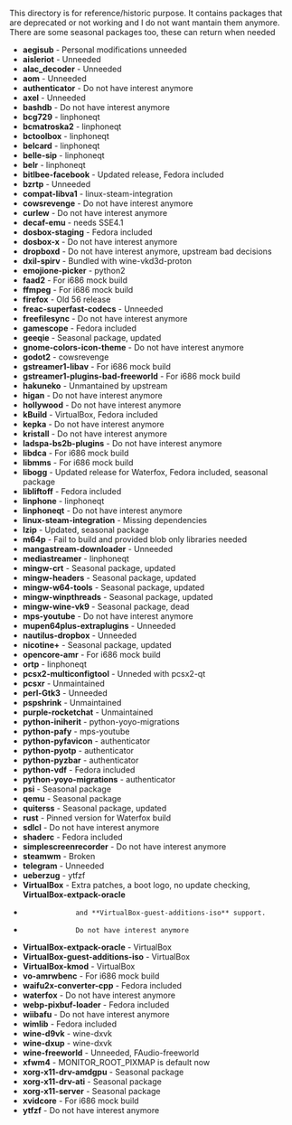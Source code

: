 This directory is for reference/historic purpose. It contains packages that
are deprecated or not working and I do not want mantain them anymore. There are
some seasonal packages too, these can return when needed

 * **aegisub** - Personal modifications unneeded
 * **aisleriot** - Unneeded
 * **alac_decoder** - Unneeded
 * **aom** - Unneeded
 * **authenticator** - Do not have interest anymore
 * **axel** - Unneeded
 * **bashdb** - Do not have interest anymore
 * **bcg729** - linphoneqt
 * **bcmatroska2** - linphoneqt
 * **bctoolbox** - linphoneqt
 * **belcard** - linphoneqt
 * **belle-sip** - linphoneqt
 * **belr** - linphoneqt
 * **bitlbee-facebook** - Updated release, Fedora included
 * **bzrtp** - Unneeded
 * **compat-libva1** - linux-steam-integration
 * **cowsrevenge** - Do not have interest anymore
 * **curlew** - Do not have interest anymore
 * **decaf-emu** - needs SSE4.1
 * **dosbox-staging** - Fedora included
 * **dosbox-x** - Do not have interest anymore
 * **dropboxd** - Do not have interest anymore, upstream bad decisions
 * **dxil-spirv** - Bundled with wine-vkd3d-proton
 * **emojione-picker** - python2
 * **faad2** - For i686 mock build
 * **ffmpeg** - For i686 mock build
 * **firefox** - Old 56 release
 * **freac-superfast-codecs** - Unneeded
 * **freefilesync** - Do not have interest anymore
 * **gamescope** - Fedora included
 * **geeqie** - Seasonal package, updated
 * **gnome-colors-icon-theme** - Do not have interest anymore
 * **godot2** - cowsrevenge
 * **gstreamer1-libav** - For i686 mock build
 * **gstreamer1-plugins-bad-freeworld** - For i686 mock build
 * **hakuneko** - Unmantained by upstream
 * **higan** - Do not have interest anymore
 * **hollywood** - Do not have interest anymore
 * **kBuild** - VirtualBox, Fedora included
 * **kepka** - Do not have interest anymore
 * **kristall** - Do not have interest anymore
 * **ladspa-bs2b-plugins** - Do not have interest anymore
 * **libdca** - For i686 mock build
 * **libmms** - For i686 mock build
 * **libogg** - Updated release for Waterfox, Fedora included, seasonal package
 * **libliftoff** - Fedora included
 * **linphone** - linphoneqt
 * **linphoneqt** - Do not have interest anymore
 * **linux-steam-integration** - Missing dependencies
 * **lzip** - Updated, seasonal package
 * **m64p** - Fail to build and provided blob only libraries needed
 * **mangastream-downloader** - Unneeded
 * **mediastreamer** - linphoneqt
 * **mingw-crt** - Seasonal package, updated
 * **mingw-headers** - Seasonal package, updated
 * **mingw-w64-tools** - Seasonal package, updated
 * **mingw-winpthreads** - Seasonal package, updated
 * **mingw-wine-vk9** - Seasonal package, dead
 * **mps-youtube** - Do not have interest anymore
 * **mupen64plus-extraplugins** - Unneeded
 * **nautilus-dropbox** - Unneeded
 * **nicotine+** - Seasonal package, updated
 * **opencore-amr** - For i686 mock build
 * **ortp** - linphoneqt
 * **pcsx2-multiconfigtool** - Unneded with pcsx2-qt
 * **pcsxr** - Unmaintained
 * **perl-Gtk3** - Unneeded
 * **pspshrink** - Unmaintained
 * **purple-rocketchat** - Unmaintained
 * **python-iniherit** - python-yoyo-migrations
 * **python-pafy** - mps-youtube
 * **python-pyfavicon** - authenticator
 * **python-pyotp** - authenticator
 * **python-pyzbar** - authenticator
 * **python-vdf** - Fedora included
 * **python-yoyo-migrations** - authenticator
 * **psi** - Seasonal package
 * **qemu** - Seasonal package
 * **quiterss** - Seasonal package, updated
 * **rust** - Pinned version for Waterfox build
 * **sdlcl** - Do not have interest anymore
 * **shaderc** - Fedora included
 * **simplescreenrecorder** - Do not have interest anymore
 * **steamwm** - Broken
 * **telegram** - Unneeded
 * **ueberzug** - ytfzf
 * **VirtualBox** - Extra patches, a boot logo, no update checking, **VirtualBox-extpack-oracle**
 *                  and **VirtualBox-guest-additions-iso** support.
 *                  Do not have interest anymore
 * **VirtualBox-extpack-oracle** - VirtualBox
 * **VirtualBox-guest-additions-iso** - VirtualBox
 * **VirtualBox-kmod** - VirtualBox
 * **vo-amrwbenc** - For i686 mock build
 * **waifu2x-converter-cpp** - Fedora included
 * **waterfox** - Do not have interest anymore
 * **webp-pixbuf-loader** - Fedora included
 * **wiibafu** - Do not have interest anymore
 * **wimlib** - Fedora included
 * **wine-d9vk** - wine-dxvk
 * **wine-dxup** - wine-dxvk
 * **wine-freeworld** - Unneeded, FAudio-freeworld
 * **xfwm4** - MONITOR_ROOT_PIXMAP is default now
 * **xorg-x11-drv-amdgpu** - Seasonal package
 * **xorg-x11-drv-ati** - Seasonal package
 * **xorg-x11-server** - Seasonal package
 * **xvidcore** - For i686 mock build
 * **ytfzf** - Do not have interest anymore
